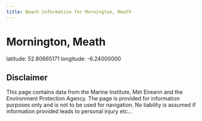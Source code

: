 ```yaml
---
title: Beach information for Mornington, Meath
---
```

# Mornington, Meath 

<div class="location-info">latitude: 52.80665171 longitude: -6.24000000</div>
<div class="met-eireann-warnings"></div>
<div></div>

## Disclaimer

This page contains data from the Marine Institute, 
Met Eireann and the Environment Protection Agency. The page is provided for
information purposes only and is not to be used for navigation. No liability 
is assumed if information provided leads to personal injury etc...